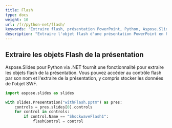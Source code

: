 ```yaml
---
title: Flash
type: docs
weight: 10
url: /fr/python-net/flash/
keywords: "Extraire flash, présentation PowerPoint, Python, Aspose.Slides pour Python via .NET"
description: "Extraire l'objet flash d'une présentation PowerPoint en Python"
---
```


## **Extraire les objets Flash de la présentation**
Aspose.Slides pour Python via .NET fournit une fonctionnalité pour extraire les objets flash de la présentation. Vous pouvez accéder au contrôle flash par son nom et l'extraire de la présentation, y compris stocker les données de l'objet SWF.

```py
import aspose.slides as slides

with slides.Presentation("withFlash.pptm") as pres:
    controls = pres.slides[0].controls
    for control in controls:
        if control.Name == "ShockwaveFlash1":
            flashControl = control
```